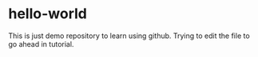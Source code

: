 # hello-world
This is just demo repository to learn using github.
Trying to edit the file to go ahead in tutorial. 

